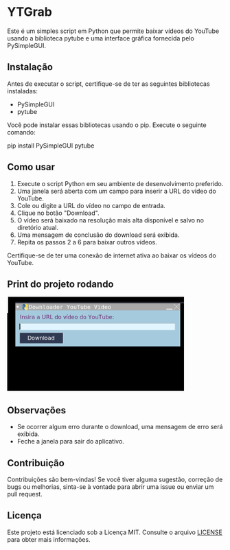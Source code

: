 # YTGrab

Este é um simples script em Python que permite baixar vídeos do YouTube usando a biblioteca pytube e uma interface gráfica fornecida pelo PySimpleGUI.

## Instalação

Antes de executar o script, certifique-se de ter as seguintes bibliotecas instaladas:

- PySimpleGUI
- pytube

Você pode instalar essas bibliotecas usando o pip. Execute o seguinte comando:

pip install PySimpleGUI pytube


## Como usar

1. Execute o script Python em seu ambiente de desenvolvimento preferido.
2. Uma janela será aberta com um campo para inserir a URL do vídeo do YouTube.
3. Cole ou digite a URL do vídeo no campo de entrada.
4. Clique no botão "Download".
5. O vídeo será baixado na resolução mais alta disponível e salvo no diretório atual.
6. Uma mensagem de conclusão do download será exibida.
7. Repita os passos 2 a 6 para baixar outros vídeos.

Certifique-se de ter uma conexão de internet ativa ao baixar os vídeos do YouTube.

## Print do projeto rodando
![Captura de tela do script YTGrab](https://github.com/Andessonreis/YTGrab/blob/main/scriprum%20.png?raw=true)


## Observações

- Se ocorrer algum erro durante o download, uma mensagem de erro será exibida.
- Feche a janela para sair do aplicativo.

## Contribuição

Contribuições são bem-vindas! Se você tiver alguma sugestão, correção de bugs ou melhorias, sinta-se à vontade para abrir uma issue ou enviar um pull request.

## Licença

Este projeto está licenciado sob a Licença MIT. Consulte o arquivo [LICENSE](LICENSE) para obter mais informações.

